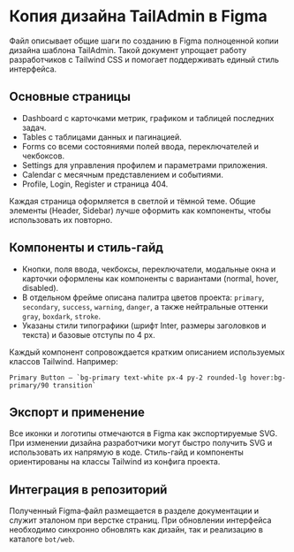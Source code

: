 <!-- Назначение файла: рекомендации по созданию копии дизайна TailAdmin в Figma -->
# Копия дизайна TailAdmin в Figma

Файл описывает общие шаги по созданию в Figma полноценной копии дизайна шаблона TailAdmin. Такой документ упрощает работу разработчиков с Tailwind CSS и помогает поддерживать единый стиль интерфейса.

## Основные страницы
- Dashboard с карточками метрик, графиком и таблицей последних задач.
- Tables c таблицами данных и пагинацией.
- Forms со всеми состояниями полей ввода, переключателей и чекбоксов.
- Settings для управления профилем и параметрами приложения.
- Calendar с месячным представлением и событиями.
- Profile, Login, Register и страница 404.

Каждая страница оформляется в светлой и тёмной теме. Общие элементы (Header, Sidebar) лучше оформить как компоненты, чтобы использовать их повторно.

## Компоненты и стиль-гайд
- Кнопки, поля ввода, чекбоксы, переключатели, модальные окна и карточки оформлены как компоненты с вариантами (normal, hover, disabled).
- В отдельном фрейме описана палитра цветов проекта: `primary`, `secondary`, `success`, `warning`, `danger`, а также нейтральные оттенки `gray`, `boxdark`, `stroke`.
- Указаны стили типографики (шрифт Inter, размеры заголовков и текста) и базовые отступы по 4 px.

Каждый компонент сопровождается кратким описанием используемых классов Tailwind. Например:
```
Primary Button — `bg-primary text-white px-4 py-2 rounded-lg hover:bg-primary/90 transition`
```

## Экспорт и применение
Все иконки и логотипы отмечаются в Figma как экспортируемые SVG. При изменении дизайна разработчики могут быстро получить SVG и использовать их напрямую в коде. Стиль-гайд и компоненты ориентированы на классы Tailwind из конфига проекта.

## Интеграция в репозиторий
Полученный Figma‑файл размещается в разделе документации и служит эталоном при верстке страниц. При обновлении интерфейса необходимо синхронно обновлять как дизайн, так и реализацию в каталоге `bot/web`.
